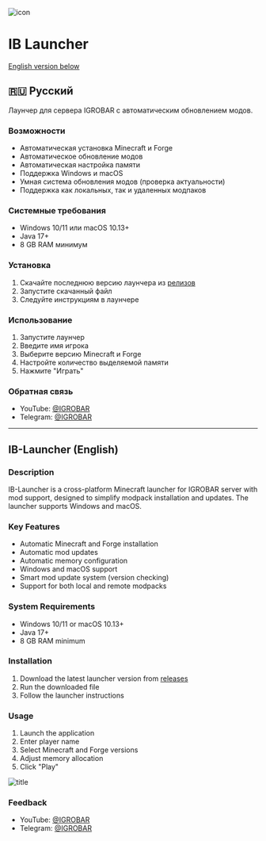 ![icon](https://github.com/user-attachments/assets/e5f7129c-0a44-42cb-b3dc-bdd4c3b13faf)

# IB Launcher

[English version below](#ib-launcher-english)

## 🇷🇺 Русский
Лаунчер для сервера IGROBAR с автоматическим обновлением модов.

### Возможности
- Автоматическая установка Minecraft и Forge
- Автоматическое обновление модов
- Автоматическая настройка памяти
- Поддержка Windows и macOS
- Умная система обновления модов (проверка актуальности)
- Поддержка как локальных, так и удаленных модпаков

### Системные требования
- Windows 10/11 или macOS 10.13+
- Java 17+
- 8 GB RAM минимум

### Установка
1. Скачайте последнюю версию лаунчера из [релизов](https://github.com/mdreval/ib-launcher/releases)
2. Запустите скачанный файл
3. Следуйте инструкциям в лаунчере

### Использование
1. Запустите лаунчер
2. Введите имя игрока
3. Выберите версию Minecraft и Forge
4. Настройте количество выделяемой памяти
5. Нажмите "Играть"

### Обратная связь
- YouTube: [@IGROBAR](https://www.youtube.com/@igrobar)
- Telegram: [@IGROBAR](https://t.me/igrobar)

---

## IB-Launcher (English)

### Description
IB-Launcher is a cross-platform Minecraft launcher for IGROBAR server with mod support, designed to simplify modpack installation and updates. The launcher supports Windows and macOS.

### Key Features
- Automatic Minecraft and Forge installation
- Automatic mod updates
- Automatic memory configuration
- Windows and macOS support
- Smart mod update system (version checking)
- Support for both local and remote modpacks

### System Requirements
- Windows 10/11 or macOS 10.13+
- Java 17+
- 8 GB RAM minimum

### Installation
1. Download the latest launcher version from [releases](https://github.com/mdreval/ib-launcher/releases)
2. Run the downloaded file
3. Follow the launcher instructions

### Usage
1. Launch the application
2. Enter player name
3. Select Minecraft and Forge versions
4. Adjust memory allocation
5. Click "Play"

![title](https://github.com/user-attachments/assets/942ebdc8-7696-456e-a2b9-24a646ff7f36)

### Feedback
- YouTube: [@IGROBAR](https://www.youtube.com/@igrobar)
- Telegram: [@IGROBAR](https://t.me/igrobar)
